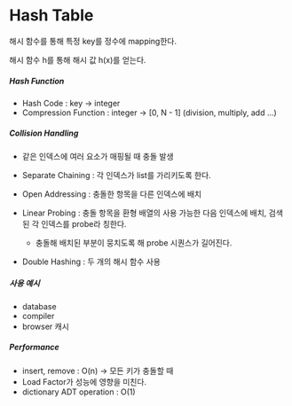 # Hash Table

해시 함수를 통해 특정 key를 정수에 mapping한다.

해시 함수 h를 통해 해시 값 h(x)를 얻는다.

##### Hash Function

- Hash Code : key -> integer
- Compression Function : integer -> [0, N - 1] (division, multiply, add ...)

##### Collision Handling

- 같은 인덱스에 여러 요소가 매핑될 때 충돌 발생
- Separate Chaining : 각 인덱스가 list를 가리키도록 한다.

- Open Addressing : 충돌한 항목을 다른 인덱스에 배치
- Linear Probing : 충돌 항목을 환형 배열의 사용 가능한 다음 인덱스에 배치, 검색된 각 인덱스를 probe라 칭한다.
  - 충돌해 배치된 부분이 뭉치도록 해 probe 시퀀스가 길어진다.

- Double Hashing : 두 개의 해시 함수 사용

##### 사용 예시

- database
- compiler
- browser 캐시

##### Performance

- insert, remove : O(n) -> 모든 키가 충돌할 때
- Load Factor가 성능에 영향을 미친다.
- dictionary ADT operation : O(1)